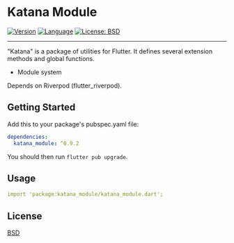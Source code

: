 # Katana Module

[![Version](https://img.shields.io/badge/version-0.9.2-blue.svg)](https://mathru.net)
[![Language](https://img.shields.io/badge/language-dart-blue.svg)](https://dart.dev/)
[![License: BSD](https://img.shields.io/badge/license-BSD-purple.svg)](https://opensource.org/licenses/BSD-3-Clause)

---------------------------------------

"Katana" is a package of utilities for Flutter.
It defines several extension methods and global functions.

- Module system

Depends on Riverpod (flutter_riverpod).

## Getting Started

Add this to your package's pubspec.yaml file:
```yaml
dependencies:
  katana_module: ^0.9.2
```
You should then run `flutter pub upgrade`.

## Usage

```yaml
import 'package:katana_module/katana_module.dart';
```

## License

[BSD](LICENSE)